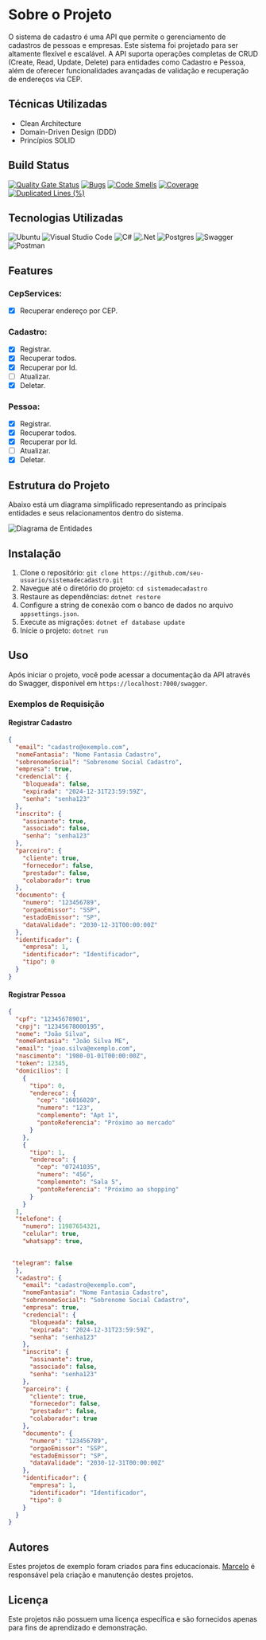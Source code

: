 # Sobre o Projeto

O sistema de cadastro é uma API que permite o gerenciamento de cadastros de pessoas e empresas. Este sistema foi projetado para ser altamente flexível e escalável. A API suporta operações completas de CRUD (Create, Read, Update, Delete) para entidades como Cadastro e Pessoa, além de oferecer funcionalidades avançadas de validação e recuperação de endereços via CEP.

## Técnicas Utilizadas

- Clean Architecture
- Domain-Driven Design (DDD)
- Princípios SOLID

## Build Status
[![Quality Gate Status](https://sonarcloud.io/api/project_badges/measure?project=marcelinho_sistemadecadastro&metric=alert_status)](https://sonarcloud.io/summary/new_code?id=marcelinho_sistemadecadastro)
[![Bugs](https://sonarcloud.io/api/project_badges/measure?project=marcelinho_sistemadecadastro&metric=bugs)](https://sonarcloud.io/summary/new_code?id=marcelinho_sistemadecadastro)
[![Code Smells](https://sonarcloud.io/api/project_badges/measure?project=marcelinho_sistemadecadastro&metric=code_smells)](https://sonarcloud.io/summary/new_code?id=marcelinho_sistemadecadastro)
[![Coverage](https://sonarcloud.io/api/project_badges/measure?project=marcelinho_sistemadecadastro&metric=coverage)](https://sonarcloud.io/summary/new_code?id=marcelinho_sistemadecadastro)
[![Duplicated Lines (%)](https://sonarcloud.io/api/project_badges/measure?project=marcelinho_sistemadecadastro&metric=duplicated_lines_density)](https://sonarcloud.io/summary/new_code?id=marcelinho_sistemadecadastro)

## Tecnologias Utilizadas

![Ubuntu](https://img.shields.io/badge/Ubuntu-E95420?style=for-the-badge&logo=ubuntu&logoColor=white)
![Visual Studio Code](https://img.shields.io/badge/Visual%20Studio%20Code-0078d7.svg?style=for-the-badge&logo=visual-studio-code&logoColor=white)
![C#](https://img.shields.io/badge/c%23-%23239120.svg?style=for-the-badge&logo=csharp&logoColor=white)
![.Net](https://img.shields.io/badge/.NET-5C2D91?style=for-the-badge&logo=.net&logoColor=white)
![Postgres](https://img.shields.io/badge/PostgreSQL-316192?style=for-the-badge&logo=postgresql&logoColor=white)
![Swagger](https://camo.githubusercontent.com/6e4dd9644d5327ffad6433ecb2f4c0a8f41531fcfe142ae36d7e1cb162774fc3/68747470733a2f2f696d672e736869656c64732e696f2f62616467652f537761676765722d3230354533423f7374796c653d666f722d7468652d6261646765266c6f676f3d73776167676572266c6f676f436f6c6f723d7768697465)
![Postman](https://img.shields.io/badge/Postman-FF6C37?style=for-the-badge&logo=postman&logoColor=white)


## Features

### CepServices:

- [x] Recuperar endereço por CEP.

### Cadastro:

- [x] Registrar.
- [x] Recuperar todos.
- [x] Recuperar por Id.
- [ ] Atualizar.
- [x] Deletar.

### Pessoa:

- [x] Registrar.
- [x] Recuperar todos.
- [x] Recuperar por Id.
- [ ] Atualizar.
- [x] Deletar.

## Estrutura do Projeto

Abaixo está um diagrama simplificado representando as principais entidades e seus relacionamentos dentro do sistema.

![Diagrama de Entidades](images/diagrama.jpg)

## Instalação

1. Clone o repositório: `git clone https://github.com/seu-usuario/sistemadecadastro.git`
2. Navegue até o diretório do projeto: `cd sistemadecadastro`
3. Restaure as dependências: `dotnet restore`
4. Configure a string de conexão com o banco de dados no arquivo `appsettings.json`.
5. Execute as migrações: `dotnet ef database update`
6. Inicie o projeto: `dotnet run`

## Uso

Após iniciar o projeto, você pode acessar a documentação da API através do Swagger, disponível em `https://localhost:7000/swagger`.

### Exemplos de Requisição

#### Registrar Cadastro

```json
{
  "email": "cadastro@exemplo.com",
  "nomeFantasia": "Nome Fantasia Cadastro",
  "sobrenomeSocial": "Sobrenome Social Cadastro",
  "empresa": true,
  "credencial": {
    "bloqueada": false,
    "expirada": "2024-12-31T23:59:59Z",
    "senha": "senha123"
  },
  "inscrito": {
    "assinante": true,
    "associado": false,
    "senha": "senha123"
  },
  "parceiro": {
    "cliente": true,
    "fornecedor": false,
    "prestador": false,
    "colaborador": true
  },
  "documento": {
    "numero": "123456789",
    "orgaoEmissor": "SSP",
    "estadoEmissor": "SP",
    "dataValidade": "2030-12-31T00:00:00Z"
  },
  "identificador": {
    "empresa": 1,
    "identificador": "Identificador",
    "tipo": 0
  }
}
```

#### Registrar Pessoa

```json
{
  "cpf": "12345678901",
  "cnpj": "12345678000195",
  "nome": "João Silva",
  "nomeFantasia": "João Silva ME",
  "email": "joao.silva@exemplo.com",
  "nascimento": "1980-01-01T00:00:00Z",
  "token": 12345,
  "domicilios": [
    {
      "tipo": 0,
      "endereco": {
        "cep": "16016020",
        "numero": "123",
        "complemento": "Apt 1",
        "pontoReferencia": "Próximo ao mercado"
      }
    },
    {
      "tipo": 1,
      "endereco": {
        "cep": "07241035",
        "numero": "456",
        "complemento": "Sala 5",
        "pontoReferencia": "Próximo ao shopping"
      }
    }
  ],
  "telefone": {
    "numero": 11987654321,
    "celular": true,
    "whatsapp": true,
   

 "telegram": false
  },
  "cadastro": {
    "email": "cadastro@exemplo.com",
    "nomeFantasia": "Nome Fantasia Cadastro",
    "sobrenomeSocial": "Sobrenome Social Cadastro",
    "empresa": true,
    "credencial": {
      "bloqueada": false,
      "expirada": "2024-12-31T23:59:59Z",
      "senha": "senha123"
    },
    "inscrito": {
      "assinante": true,
      "associado": false,
      "senha": "senha123"
    },
    "parceiro": {
      "cliente": true,
      "fornecedor": false,
      "prestador": false,
      "colaborador": true
    },
    "documento": {
      "numero": "123456789",
      "orgaoEmissor": "SSP",
      "estadoEmissor": "SP",
      "dataValidade": "2030-12-31T00:00:00Z"
    },
    "identificador": {
      "empresa": 1,
      "identificador": "Identificador",
      "tipo": 0
    }
  }
}
```

## Autores

Estes projetos de exemplo foram criados para fins educacionais. [Marcelo](https://github.com/Mmarcelinho) é responsável pela criação e manutenção destes projetos.

## Licença

Este projetos não possuem uma licença específica e são fornecidos apenas para fins de aprendizado e demonstração.
